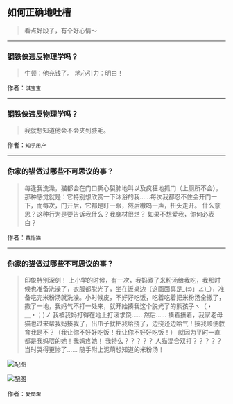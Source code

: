## 如何正确地吐槽

> 看点好段子，有个好心情～


 
---

### 钢铁侠违反物理学吗？

> 牛顿：他充钱了。
> 地心引力：明白！


作者：`淇宝宝`

---

### 钢铁侠违反物理学吗？

> 我就想知道他会不会夹到腋毛。


作者：`知乎用户`

---

### 你家的猫做过哪些不可思议的事？

> 每逢我洗澡，猫都会在门口撕心裂肺地叫以及疯狂地抓门（上厕所不会），那种感觉就是：它特别想欣赏一下沐浴的我……每次我都忍不住会开门一下，而每次，门开后，它都是盯一眼，然后嗷呜一声，扭头走开。
> 什么意思？这种行为是要告诉我什么？我身材很烂？
> 如果不想爱我，你何必表白？


作者：`黄怡猫`

---

### 你家的猫做过哪些不可思议的事？

> 印象特别深刻！
> 上小学的时候，有一次，我妈煮了米粉汤给我吃，我那时候也准备洗澡了，衣服都脱光了，坐在饭桌边（这画面真是_(:з」∠)_），准备吃完米粉汤就洗澡。小时候皮，不好好吃饭，吃着吃着把米粉汤全撒了，撒了一地，我妈气不打一处来，就开始揍我这个脱光了的熊孩子ヽ（・＿・；)ノ
> 我被我妈打得在地上打滚求饶……
> 然后……
> 揍着揍着，我家老母猫也过来帮我妈揍我了，出爪子就把我给挠了，边挠还边哈气！揍我顺便教育我是不？（我让你不好好吃饭！我让你不好好吃饭！）
> 就因为平时一直都是我妈喂的她！我妈疼她！
> 我特么？？？？？
> 人猫混合双打？？？？？
> 当时哭得更惨了……
> 随手附上泥萌想知道的米粉汤！



![配图](http://pic1.zhimg.com/70/v2-547e0f5103c1376c4c55a024d5a2eac4_b.jpg)



![配图](http://pic1.zhimg.com/70/v2-49556e104de60f5c286b7a7acaf110e8_b.jpg)


作者：`愛簡潔`